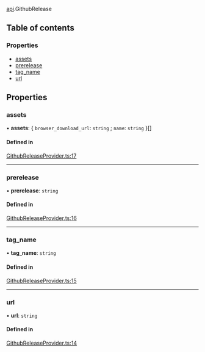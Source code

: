 [api](../modules/api.md).GithubRelease

## Table of contents

### Properties

- [assets](api.GithubRelease.md#assets)
- [prerelease](api.GithubRelease.md#prerelease)
- [tag_name](api.GithubRelease.md#tag_name)
- [url](api.GithubRelease.md#url)

## Properties

### assets

• **assets**: \{ `browser_download_url`: `string` ; `name`: `string` }[]

#### Defined in

[GithubReleaseProvider.ts:17](https://github.com/benallfree/gobot/blob/v1.0.0-alpha.32/src/GithubReleaseProvider.ts#L17)

---

### prerelease

• **prerelease**: `string`

#### Defined in

[GithubReleaseProvider.ts:16](https://github.com/benallfree/gobot/blob/v1.0.0-alpha.32/src/GithubReleaseProvider.ts#L16)

---

### tag_name

• **tag_name**: `string`

#### Defined in

[GithubReleaseProvider.ts:15](https://github.com/benallfree/gobot/blob/v1.0.0-alpha.32/src/GithubReleaseProvider.ts#L15)

---

### url

• **url**: `string`

#### Defined in

[GithubReleaseProvider.ts:14](https://github.com/benallfree/gobot/blob/v1.0.0-alpha.32/src/GithubReleaseProvider.ts#L14)
